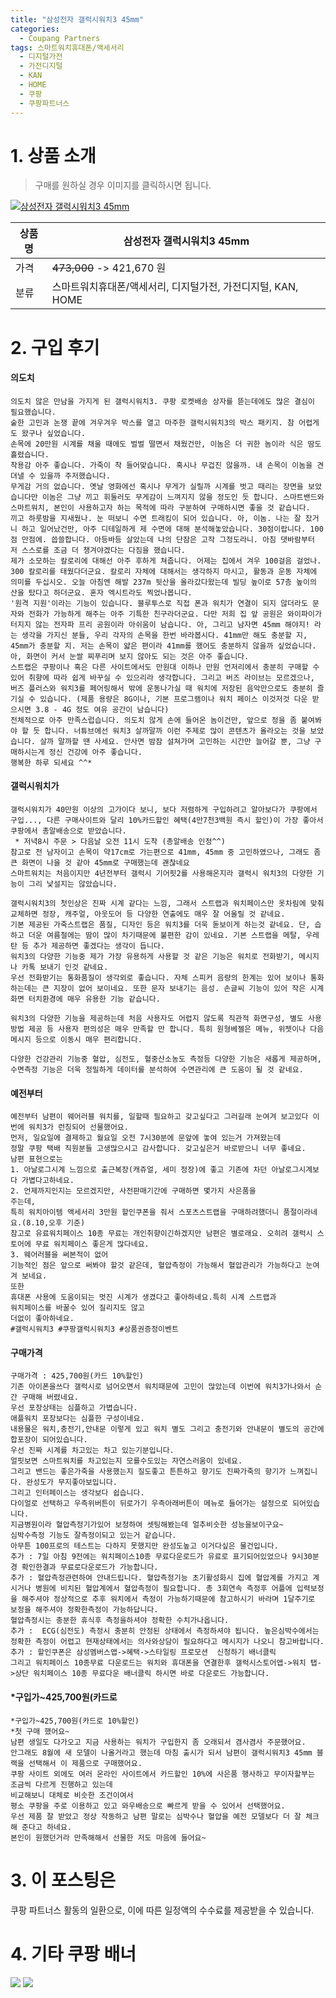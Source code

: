 ```yaml
---
title: "삼성전자 갤럭시워치3 45mm"
categories:
  - Coupang Partners
tags: 스마트워치휴대폰/액세서리
  - 디지털가전
  - 가전디지털
  - KAN
  - HOME
  - 쿠팡
  - 쿠팡파트너스
---
```

# 1. 상품 소개
> 구매를 원하실 경우 이미지를 클릭하시면 됩니다.

[![삼성전자 갤럭시워치3 45mm](https://static.coupangcdn.com/image/affiliate/banner/b08a184ddaf301a143f765022ba5029a@2x.jpg)](https://coupa.ng/bOX5Wz)

상품명 | 삼성전자 갤럭시워치3 45mm
-------|-------
가격 | ~~473,000~~ -> 421,670 원
분류 | 스마트워치휴대폰/액세서리, 디지털가전, 가전디지털, KAN, HOME

# 2. 구입 후기

####    의도치
    의도치 않은 만남을 가지게 된 갤럭시워치3. 쿠팡 로켓배송 상자를 뜯는데에도 많은 결심이 필요했습니다.
    숱한 고민과 논쟁 끝에 겨우겨우 박스를 열고 마주한 갤럭시워치3의 박스 패키지. 참 어렵게도 왔구나 싶었습니다.
    손목에 20만원 시계를 채울 때에도 벌벌 떨면서 채웠건만, 이놈은 더 귀한 놈이라 식은 땀도 흘렸습니다.
    착용감 아주 좋습니다. 가죽이 착 들어맞습니다. 혹시나 무겁진 않을까. 내 손목이 이놈을 견뎌낼 수 있을까 주저했습니다.
    무게감 거의 없습니다. 옛날 영화에선 혹시나 무게가 실릴까 시계를 벗고 때리는 장면을 보았습니다만 이놈은 그냥 끼고 휘둘러도 무게감이 느껴지지 않을 정도인 듯 합니다. 스마트밴드와 스마트워치, 본인이 사용하고자 하는 목적에 따라 구분하여 구매하시면 좋을 것 같습니다.
    끼고 하룻밤을 지새웠나. 눈 떠보니 수면 트래킹이 되어 있습니다. 아, 이놈. 나는 잘 잤거니 하고 일어났건만, 아주 디테일하게 제 수면에 대해 분석해놓았습니다. 30점이랍니다. 100점 만점에. 씁쓸합니다. 아등바등 살았는데 나의 단잠은 고작 그정도라니. 아침 댓바람부터 저 스스로를 조금 더 챙겨야겠다는 다짐을 했습니다.
    제가 소모하는 칼로리에 대해선 아주 후하게 쳐줍니다. 어제는 집에서 겨우 100걸음 걸었나. 300 칼로리를 태웠다더군요. 칼로리 자체에 대해서는 생각하지 마시고, 활동과 운동 자체에 의미를 두십시오. 오늘 아침엔 해발 237m 뒷산을 올라갔다왔는데 빌딩 높이로 57층 높이의 산을 탔다고 하더군요. 혼자 엑시트라도 찍었나봅니다.
    '원격 지원'이라는 기능이 있습니다. 블루투스로 직접 폰과 워치가 연결이 되지 않더라도 문자와 전화가 가능하게 해주는 아주 기특한 친구라더군요. 다만 저희 집 앞 공원은 와이파이가 터지지 않는 전자파 프리 공원이라 아쉬움이 남습니다. 아, 그리고 남자면 45mm 해야지! 라는 생각을 가지신 분들, 우리 각자의 손목을 한번 바라봅시다. 41mm만 해도 충분할 지, 45mm가 충분할 지. 저는 손목이 얇은 편이라 41mm를 했어도 충분하지 않을까 싶었습니다. 아, 화면이 커서 눈쌀 찌푸리며 보지 않아도 되는 것은 아주 좋습니다.
    스트랩은 쿠팡이나 혹은 다른 사이트에서도 만원대 이하나 만원 언저리에서 충분히 구매할 수 있어 취향에 따라 쉽게 바꾸실 수 있으리라 생각합니다. 그리고 버즈 라이브는 모르겠으나, 버즈 플러스와 워치3를 페어링해서 밖에 운동나가실 때 워치에 저장된 음악만으로도 충분히 즐기실 수 있습니다. (제품 용량은 8G이나, 기본 프로그램이나 워치 페이스 이것저것 다운 받으시면 3.8 - 4G 정도 여유 공간이 남습니다)
    전체적으로 아주 만족스럽습니다. 의도치 않게 손에 들어온 놈이건만, 앞으로 정을 좀 붙여봐야 할 듯 합니다. 너튜브에선 워치3 살까말까 이런 주제로 많이 콘텐츠가 올라오는 것을 보았습니다. 살까 말까할 땐 사세요. 안사면 밤잠 설쳐가며 고민하는 시간만 늘어갈 뿐, 그냥 구매하시는게 정신 건강에 아주 좋습니다.
    행복한 하루 되세요 ^^*

####    갤럭시워치가
    갤럭시워치가 40만원 이상의 고가이다 보니, 보다 저렴하게 구입하려고 알아보다가 쿠팡에서 구입..., 다른 구매사이트와 달리 10%카드할인 혜택(4만7천3백원 즉시 할인)이 가장 좋아서 쿠팡에서 총알배송으로 받았습니다. 
     * 저녁8시 주문 > 다음날 오전 11시 도착 (총알배송 인정^^)
    참고로 전 남자이고 손목이 약17cm로 가는편으로 41mm, 45mm 중 고민하였으나, 그래도 좀 큰 화면이 나을 것 같아 45mm로 구매했는데 괜찮네요
    스마트워치는 처음이지만 4년전부터 갤럭시 기어핏2를 사용해온지라 갤럭시 워치3의 다양한 기능이 그리 낯설지는 않았습니다. 
    ​
    갤럭시워치3의 첫인상은 진짜 시계 같다는 느낌, 그래서 스트랩과 워치페이스만 옷차림에 맞춰 교체하면 정장, 캐주얼, 아웃도어 등 다양한 연출에도 매우 잘 어울릴 것 같네요.
    기본 제공된 가죽스트랩은 품질, 디자인 등은 워치3를 더욱 돋보이게 하는것 같네요. 단, 습하고 더운 여름철에는 땀이 많이 차기때문에 불편한 감이 있네요. 기본 스트랩을 메탈, 우레탄 등 추가 제공하면 좋겠다는 생각이 듭니다.
    워치3의 다양한 기능중 제가 가장 유용하게 사용할 것 같은 기능은 워치로 전화받기, 메시지나 카톡 보내기 인것 같네요. 
    우선 전화받기는 통화품질이 생각외로 좋습니다. 자체 스피커 음량의 한계는 있어 보이나 통화하는데는 큰 지장이 없어 보이네요. 또한 문자 보내기는 음성. 손글씨 기능이 있어 작은 시계화면 터치환경에 매우 유용한 기능 같습니다.
    ​
    워치3의 다양한 기능을 제공하는데 처음 사용자도 어렵지 않도록 직관적 화면구성, 별도 사용방법 제공 등 사용자 편의성은 매우 만족할 만 합니다. 특히 원형베젤은 메뉴, 위젯이나 다음 메시지 등으로 이동시 매우 편리합니다.
    ​
    다양한 건강관리 기능중 혈압, 심전도, 혈중산소농도 측정등 다양한 기능은 새롭게 제공하며, 수면측정 기능은 더욱 정밀하게 데이터를 분석하여 수면관리에 큰 도움이 될 것 같네요.

####    예전부터
    예전부터 남편이 웨어러블 워치를, 일할때 필요하고 갖고싶다고 그러길래 눈여겨 보고있다 이번에 워치3가 런칭되어 선물했어요.
    먼저, 일요일에 결제하고 월요일 오전 7시30분에 문앞에 놓여 있는거 가져왔는데
    정말 쿠팡 택배 직원분들 고생많으시고 감사합니다. 갖고싶은거 바로받으니 너무 좋네요.
    남편 표현으로는 
    1. 아날로그시계 느낌으로 출근복장(캐쥬얼, 세미 정장)에 좋고 기존에 차던 아날로그시계보다 가볍다고하네요.
    2. 언제까지인지는 모르겠지만, 사전판매기간에 구매하면 몇가지 사은품을 
    주는데, 
    특히 워치아이템 액세서리 3만원 할인쿠폰을 줘서 스포츠스트랩을 구매하려했더니 품절이라네요.(8.10,오후 기준)
    참고로 유료워치페이스 10종 무료는 개인취향이긴하겠지만 남편은 별로래요. 오히려 갤럭시 스토어에 무료 워치페이스 좋은게 많다네요.
    3. 웨어러블을 써본적이 없어
    기능적인 점은 앞으로 써봐야 할것 같은데, 혈압측정이 가능해서 혈압관리가 가능하다고 눈여겨 보네요.
    또한
    휴대폰 사용에 도움이되는 멋진 시계가 생겼다고 좋아하네요.특히 시계 스트랩과
    워치페이스를 바꿀수 있어 질리지도 않고 
    더없이 좋아하네요.
    #갤럭시워치3 #쿠팡갤럭시워치3 #상품권증정이벤트

####    구매가격
    구매가격 : 425,700원(카드 10%할인)
    기존 아이폰을쓰다 갤럭시로 넘어오면서 워치때문에 고민이 많았는데 이번에 워치3가나와서 순간 구매해 버렸네요.
    우선 포장상태는 심플하고 가볍습니다.
    애플워치 포장보다는 심플한 구성이네요.
    내용물은 워치,충전기,안내문 이렇게 있고 워치 별도 그리고 충전기와 안내문이 별도의 공간에 합포장이 되어있습니다.
    우선 진짜 시계를 차고있는 차고 있는기분입니다.
    얼핏보면 스마트워치를 차고있는지 모를수도있는 자연스러움이 있네요.
    그리고 밴드는 좋은가죽을 사용했는지 질도좋고 튼튼하고 향기도 진짜가죽의 향기가 느껴집니다. 완성도가 무지좋아보입니다.
    그리고 인터페이스는 생각보다 쉽습니다.
    다이얼로 선택하고 우측위버튼이 뒤로가기 우측아래버튼이 메뉴로 들어가는 설정으로 되어있습니다.
    지금병원이라 혈압측정기가있어 보정하여 셋팅해봤는데 얼추비슷한 성능을보이구요~
    심박수측정 기능도 잘측정이되고 있는거 같습니다.
    아무튼 100프로의 테스트는 다하지 못했지만 완성도높고 이거다싶은 물건입니다.
    추가 : 7일 아침 9전에는 워치페이스10종 무료다운로드가 유료로 표기되어있었으나 9시30분경 확인한결과 무료로다운로드가 가능합니다.
    추가 : 혈압측정관련하여 안내드립니다. 혈압측정기능 초기활성화시 집에 혈압계를 가지고 계시거나 병원에 비치된 혈압계에서 혈압측정이 필요합니다. 총 3회연속 측정후 어플에 입력보정을 해주셔야 정상적으로 추후 워치에서 측정이 가능하기때문에 참고하시기 바라며 1달주기로 보정을 해주셔야 정확한측정이 가능하답니다.
    혈압측정시는 충분한 휴식후 측정을하셔야 정확한 수치가나옵니다.
    추가 :  ECG(심전도) 측정시 충분히 안정된 상태에서 측정하셔야 됩니다. 높은심박수에서는 정확한 측정이 어렵고 현재상태에서는 의사와상담이 필요하다고 메시지가 나오니 참고바랍니다.
    추가 : 할인쿠폰은 삼성멤버스앱->혜택->스타일링 프로모션  신청하기 배너클릭
    그리고 워치페이스 10종무료 다운로드는 워치와 휴대폰을 연결한후 갤럭시스토어앱->워치 탭->상단 워치페이스 10종 무료다운 배너클릭 하시면 바로 다운로드 가능합니다.

####    *구입가~425,700원(카드로
    *구입가~425,700원(카드로 10%할인)
    *첫 구매 했어요~
    남편 생일도 다가오고 지금 사용하는 워치가 구입한지 좀 오래되서 겸사겸사 주문했어요.
    안그래도 8월에 새 모델이 나올거라고 했는데 마침 출시가 되서 남편이 갤럭시워치3 45mm 블랙을 선택해서 이 제품으로 구매했어요.
    쿠팡 사이트 외에도 여러 온라인 사이트에서 카드할인 10%에 사은품 행사하고 무이자할부는 조금씩 다르게 진행하고 있는데
    비교해보니 대체로 비슷한 조건이여서
    평소 쿠팡을 주로 이용하고 있고 와우배송으로 빠르게 받을 수 있어서 선택했어요.
    우선 제품 잘 받았고 정상 작동하고 남편 말로는 심박수나 혈압을 예전 모델보다 더 잘 체크해 준다고 하네요.
    본인이 원했던거라 만족해해서 선물한 저도 마음에 들어요~

# 3. 이 포스팅은
쿠팡 파트너스 활동의 일환으로, 이에 따른 일정액의 수수료를 제공받을 수 있습니다.

# 4. 기타 쿠팡 배너
[![](https://ads-partners.coupang.com/banners/404218?subId=&traceId=V0-301-bae0f72e5e59e45f-I404218&w=728&h=90)](https://coupa.ng/bOXH5d)
[![](https://ads-partners.coupang.com/banners/404240?subId=&traceId=V0-301-371ae01f4226dec2-I404240&w=728&h=90)](https://coupa.ng/bOXIeg)

